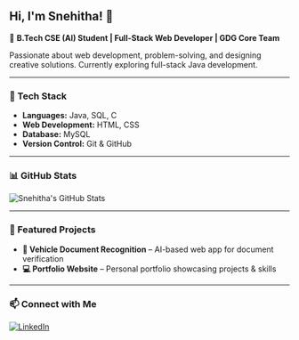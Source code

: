 ## Hi, I'm Snehitha! 👋

🚀 **B.Tech CSE (AI) Student | Full-Stack Web Developer | GDG Core Team**

Passionate about web development, problem-solving, and designing creative solutions. Currently exploring full-stack Java development.

---

### 🔧 Tech Stack

- **Languages:** Java, SQL, C 
- **Web Development:** HTML, CSS
- **Database:** MySQL  
- **Version Control:** Git & GitHub  

---

### 📊 GitHub Stats

![Snehitha's GitHub Stats](https://github-readme-stats.vercel.app/api?username=snehitha2004&show_icons=true&theme=light)

---

### 📌 Featured Projects

- **🚗 Vehicle Document Recognition** – AI-based web app for document verification  
- **💻 Portfolio Website** – Personal portfolio showcasing projects & skills  

---

### 📫 Connect with Me
[![LinkedIn](https://img.shields.io/badge/LinkedIn-0A66C2?style=for-the-badge&logo=linkedin&logoColor=white)](https://www.linkedin.com/in/snehitha1/)  
